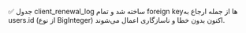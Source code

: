 ✅ جدول client_renewal_log ساخته شد و تمام foreign keyها از جمله ارجاع به users.id (از نوع BigInteger) اکنون بدون خطا و ناسازگاری اعمال می‌شوند. 